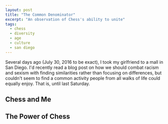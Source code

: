```yaml
---
layout: post
title: "The Common Denominator"
excerpt: "An observation of Chess's ability to unite"
tags: 
  - chess
  - diversity
  - age
  - culture 
  - san diego
---
```


Several days ago (July 30, 2016 to be exact), I took my girlfriend to a mall in San Diego. I'd recently read a blog post on how we should combat racism and sexism with finding
similarities rather than focusing on differences, but couldn't seem to find a common activity people from all walks of life could equally enjoy. That is, until last Saturday. 

## Chess and Me

## The Power of Chess

